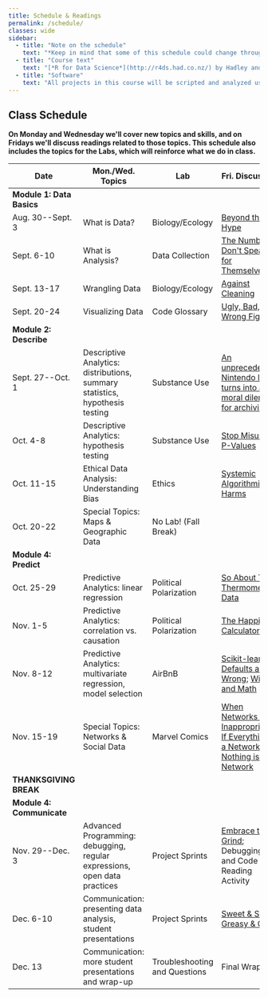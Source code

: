 ```yaml
---
title: Schedule & Readings
permalink: /schedule/
classes: wide
sidebar:
  - title: "Note on the schedule"
    text: "*Keep in mind that some of this schedule could change throughout the semester. However, if anything changes I'll update this page, and I'll be sure to give you plenty of advance notice.*"
  - title: "Course text"
    text: "[*R for Data Science*](http://r4ds.had.co.nz/) by Hadley and Grolemund (Free online!)"
  - title: "Software"
    text: "All projects in this course will be scripted and analyzed using R, an open source data analysis language and environment. Specifically, we will be using RStudio as our programming environment. **No previous experience with R, statistical software packages, or computer programming is required.**"
---
```


## Class Schedule

**On Monday and Wednesday we'll cover new topics and skills, and on Fridays we'll discuss readings related to those topics. This schedule also includes the topics for the Labs, which will reinforce what we do in class.**

Date|Mon./Wed. Topics|Lab|Fri. Discussion
--|---|--|---
|**Module 1: Data Basics**|
Aug. 30--Sept. 3|What is Data?|Biology/Ecology|[Beyond the Hype](https://www.sciencedirect.com/science/article/pii/S0268401214001066)
Sept. 6-10|What is Analysis?|Data Collection|[The Numbers Don't Speak for Themselves](https://data-feminism.mitpress.mit.edu/pub/czq9dfs5/release/2)
Sept. 13-17|Wrangling Data|Biology/Ecology|[Against Cleaning](http://curatingmenus.org/articles/against-cleaning/)
Sept. 20-24|Visualizing Data|Code Glossary|[Ugly, Bad, and Wrong Figures](https://clauswilke.com/dataviz/introduction.html)
|**Module 2: Describe**|
Sept. 27--Oct. 1|Descriptive Analytics: distributions, summary statistics, hypothesis testing|Substance Use|[An unprecedented Nintendo leak turns into a moral dilemma for archivists](https://www.theverge.com/2020/7/30/21347074/nintendo-gigaleak-controversy-history-preservation-archives)
Oct. 4-8|Descriptive Analytics: hypothesis testing|Substance Use|[Stop Misusing P-Values](https://fivethirtyeight.com/features/statisticians-found-one-thing-they-can-agree-on-its-time-to-stop-misusing-p-values/)
Oct. 11-15|Ethical Data Analysis: Understanding Bias|Ethics|[Systemic Algorithmic Harms](https://points.datasociety.net/systemic-algorithmic-harms-e00f99e72c42)
Oct. 20-22|Special Topics: Maps & Geographic Data|No Lab! (Fall Break)|
|**Module 4: Predict**|
Oct. 25-29|Predictive Analytics: linear regression|Political Polarization|[So About That Thermometer Data](https://slate.com/technology/2020/04/kinsa-smart-thermometer-data-fevers-covid19.html)
Nov. 1-5|Predictive Analytics: correlation vs. causation|Political Polarization|[The Happiness Calculator](https://gimletmedia.com/shows/reply-all/kwh96n)
Nov. 8-12|Predictive Analytics: multivariate regression, model selection|AirBnB|[Scikit-learn's Defaults are Wrong](https://ryxcommar.com/2019/08/30/scikit-learns-defaults-are-wrong/); [Wine and Math](https://pudding.cool/2021/03/wine-model/)
Nov. 15-19|Special Topics: Networks & Social Data|Marvel Comics|[When Networks are Inappropriate](https://scottbot.net/networks-demystified-8-when-networks-are-inappropriate/); [If Everything is a Network, Nothing is a Network](https://visualisingadvocacy.org/node/739.html)
**THANKSGIVING BREAK**|
|**Module 4: Communicate**|
Nov. 29--Dec. 3|Advanced Programming: debugging, regular expressions, open data practices|Project Sprints|[Embrace the Grind](https://jacobian.org/2021/apr/7/embrace-the-grind/); Debugging and Code Reading Activity
Dec. 6-10|Communication: presenting data analysis, student presentations|Project Sprints|[Sweet & Slim, Greasy & Grim](https://pudding.cool/2020/07/gendered-descriptions/)
Dec. 13|Communication: more student presentations and wrap-up|Troubleshooting and Questions|Final Wrap-Up
